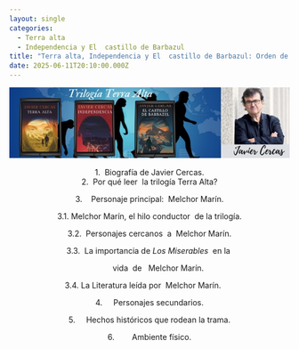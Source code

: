 ```yaml
---
layout: single
categories:
  - Terra alta
  - Independencia y El  castillo de Barbazul
title: "Terra alta, Independencia y El  castillo de Barbazul: Orden de análisis"
date: 2025-06-11T20:10:00.000Z
---
```

![](/assets/img/banner.jpg)

<center>1. 
Biografía
de Javier Cercas.</center>

<center>2.  Por qué leer 
la trilogía Terra Alta?

3.    Personaje
principal:  Melchor Marín. 

3.1. Melchor Marín, el hilo conductor  de la trilogía.

3.2.  Personajes cercanos  a  Melchor
Marín. 

3.3.  La importancia de *Los
Miserables*  en la  

        vida 
de   Melchor Marín.

3.4.
La Literatura leída por  Melchor Marín.       

4.    
Personajes
secundarios.

5.     Hechos
históricos que rodean la trama.

6.        Ambiente
físico.</center>
